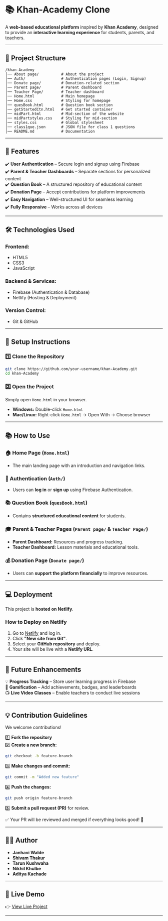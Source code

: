 # 📚 Khan-Academy Clone  

A **web-based educational platform** inspired by **Khan Academy**, designed to provide an **interactive learning experience** for students, parents, and teachers.  

---

## 📂 Project Structure  

```
/khan-Academy
│── About page/          # About the project
│── Auth/                # Authentication pages (Login, Signup)
│── Donate page/         # Donation-related section
│── Parent page/         # Parent dashboard
│── Teacher Page/        # Teacher dashboard
│── Home.html            # Main homepage
│── Home.css             # Styling for homepage
│── quesBook.html        # Question book section
│── getStartedCtn.html   # Get started container
│── midPart.html         # Mid-section of the website
│── midPartstyles.css    # Styling for mid-section
│── styles.css           # Global stylesheet
│── class1que.json       # JSON file for class 1 questions
│── README.md            # Documentation
```

---

## 🚀 Features  

✔️ **User Authentication** – Secure login and signup using Firebase  
✔️ **Parent & Teacher Dashboards** – Separate sections for personalized content  
✔️ **Question Book** – A structured repository of educational content  
✔️ **Donation Page** – Accept contributions for platform improvements  
✔️ **Easy Navigation** – Well-structured UI for seamless learning  
✔️ **Fully Responsive** – Works across all devices  

---

## 🛠️ Technologies Used  

### **Frontend:**  
- HTML5  
- CSS3  
- JavaScript  

### **Backend & Services:**  
- Firebase (Authentication & Database)  
- Netlify (Hosting & Deployment)  

### **Version Control:**  
- Git & GitHub  

---

## 💜 Setup Instructions  

### 1️⃣ Clone the Repository  

```bash
git clone https://github.com/your-username/khan-Academy.git
cd khan-Academy
```

### 2️⃣ Open the Project  

Simply open `Home.html` in your browser.  

- **Windows:** Double-click `Home.html`  
- **Mac/Linux:** Right-click `Home.html` → Open With → Choose browser  

---

## 📚 How to Use  

### 🏠 Home Page (`Home.html`)  
- The main landing page with an introduction and navigation links.  

### 🔐 Authentication (`Auth/`)  
- Users can **log in** or **sign up** using Firebase Authentication.  

### 📚 Question Book (`quesBook.html`)  
- Contains **structured educational content** for students.  

### 🎓 Parent & Teacher Pages (`Parent page/` & `Teacher Page/`)  
- **Parent Dashboard:** Resources and progress tracking.  
- **Teacher Dashboard:** Lesson materials and educational tools.  

### 💰 Donation Page (`Donate page/`)  
- Users can **support the platform financially** to improve resources.  

---

## 💻 Deployment  

This project is **hosted on Netlify**.  

### **How to Deploy on Netlify**  

1. Go to [Netlify](https://www.netlify.com/) and log in.  
2. Click **"New site from Git"**.  
3. Select your **GitHub repository** and deploy.  
4. Your site will be live with a **Netlify URL**.  

---

## 🌆 Future Enhancements  

💡 **Progress Tracking** – Store user learning progress in Firebase  
💎 **Gamification** – Add achievements, badges, and leaderboards  
📺 **Live Video Classes** – Enable teachers to conduct live sessions  

---

## 💡 Contribution Guidelines  

We welcome contributions!  

1️⃣ **Fork the repository**  
2️⃣ **Create a new branch:**  
   ```bash
   git checkout -b feature-branch
   ```
3️⃣ **Make changes and commit:**  
   ```bash
   git commit -m "Added new feature"
   ```  
4️⃣ **Push the changes:**  
   ```bash
   git push origin feature-branch
   ```
5️⃣ **Submit a pull request (PR)** for review.  

✅ Your PR will be reviewed and merged if everything looks good! 🚀  

---

## 👨‍💻 Author  

- **Janhavi Walde**  
- **Shivam Thakur**
- **Tarun Kushwaha**
- **Nikhil Khulbe**
- **Aditya Kachade**
---

## 🔗 Live Demo  

👉 [View Live Project]([https://your-netlify-url.netlify.app](https://app.netlify.com/sites/khan-acadmey-clone/configuration/general))  

---



